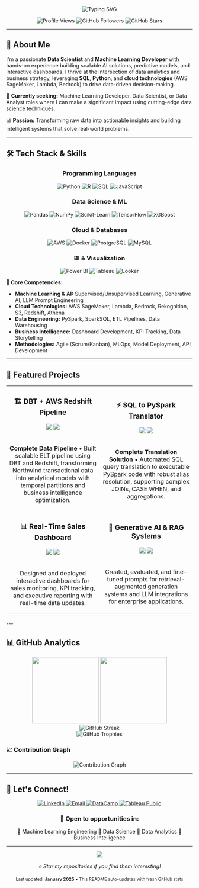 <div align="center">
  <img src="https://readme-typing-svg.herokuapp.com?font=Fira+Code&size=30&duration=3000&pause=1000&color=00D9FF&center=true&vCenter=true&width=600&lines=Hi+there+%F0%9F%91%8B%2C+I'm+Gerson+Ramos;Data+Scientist+%7C+ML+Developer;AWS+Certified+%7C+AI+Enthusiast" alt="Typing SVG" />
</div>

<p align="center">
  <img src="https://komarev.com/ghpvc/?username=gersonlramos&color=blueviolet&style=flat-square&label=Profile+Views" alt="Profile Views"/>
  <img src="https://img.shields.io/github/followers/gersonlramos?label=Followers&style=flat-square&color=blue" alt="GitHub Followers"/>
  <img src="https://img.shields.io/github/stars/gersonlramos?label=Stars&style=flat-square&color=yellow" alt="GitHub Stars"/>
</p>

---

## 🚀 About Me

I'm a passionate **Data Scientist** and **Machine Learning Developer** with hands-on experience building scalable AI solutions, predictive models, and interactive dashboards. I thrive at the intersection of data analytics and business strategy, leveraging **SQL**, **Python**, and **cloud technologies** (AWS SageMaker, Lambda, Bedrock) to drive data-driven decision-making.

🎯 **Currently seeking:** Machine Learning Developer, Data Scientist, or Data Analyst roles where I can make a significant impact using cutting-edge data science techniques.

📊 **Passion:** Transforming raw data into actionable insights and building intelligent systems that solve real-world problems.

---

## 🛠️ Tech Stack & Skills

<div align="center">

### Programming Languages

![Python](https://img.shields.io/badge/Python-3776AB?style=for-the-badge&logo=python&logoColor=white)
![R](https://img.shields.io/badge/R-276DC3?style=for-the-badge&logo=r&logoColor=white)
![SQL](https://img.shields.io/badge/SQL-4479A1?style=for-the-badge&logo=mysql&logoColor=white)
![JavaScript](https://img.shields.io/badge/JavaScript-F7DF1E?style=for-the-badge&logo=javascript&logoColor=black)

### Data Science & ML

![Pandas](https://img.shields.io/badge/Pandas-150458?style=for-the-badge&logo=pandas&logoColor=white)
![NumPy](https://img.shields.io/badge/NumPy-013243?style=for-the-badge&logo=numpy&logoColor=white)
![Scikit-Learn](https://img.shields.io/badge/Scikit--Learn-F7931E?style=for-the-badge&logo=scikit-learn&logoColor=white)
![TensorFlow](https://img.shields.io/badge/TensorFlow-FF6F00?style=for-the-badge&logo=tensorflow&logoColor=white)
![XGBoost](https://img.shields.io/badge/XGBoost-FF6600?style=for-the-badge&logo=xgboost&logoColor=white)

### Cloud & Databases

![AWS](https://img.shields.io/badge/AWS-232F3E?style=for-the-badge&logo=amazon-aws&logoColor=white)
![Docker](https://img.shields.io/badge/Docker-2496ED?style=for-the-badge&logo=docker&logoColor=white)
![PostgreSQL](https://img.shields.io/badge/PostgreSQL-336791?style=for-the-badge&logo=postgresql&logoColor=white)
![MySQL](https://img.shields.io/badge/MySQL-4479A1?style=for-the-badge&logo=mysql&logoColor=white)

### BI & Visualization

![Power BI](https://img.shields.io/badge/Power%20BI-F2C811?style=for-the-badge&logo=power-bi&logoColor=white)
![Tableau](https://img.shields.io/badge/Tableau-E97627?style=for-the-badge&logo=tableau&logoColor=white)
![Looker](https://img.shields.io/badge/Looker-4285F4?style=for-the-badge&logo=looker&logoColor=white)

</div>

**🔧 Core Competencies:**

- **Machine Learning & AI:** Supervised/Unsupervised Learning, Generative AI, LLM Prompt Engineering
- **Cloud Technologies:** AWS SageMaker, Lambda, Bedrock, Rekognition, S3, Redshift, Athena
- **Data Engineering:** PySpark, SparkSQL, ETL Pipelines, Data Warehousing
- **Business Intelligence:** Dashboard Development, KPI Tracking, Data Storytelling
- **Methodologies:** Agile (Scrum/Kanban), MLOps, Model Deployment, API Development

---

## 🚀 Featured Projects

<div align="center">
  <table>
    <tr>
      <td width="50%">
        <h3 align="center"><a href="https://github.com/gersonlramos/redshift-dbt" style="text-decoration: none; color: inherit;">🏗️ DBT + AWS Redshift Pipeline</a></h3>
        <div align="center">  
          <img src="https://img.shields.io/badge/dbt-FF694B?style=for-the-badge&logo=dbt&logoColor=white"/>
          <img src="https://img.shields.io/badge/AWS_Redshift-8C4FFF?style=for-the-badge&logo=amazon-redshift&logoColor=white"/>
          <br><br>
          <p><strong>Complete Data Pipeline</strong> • Built scalable ELT pipeline using DBT and Redshift, transforming Northwind transactional data into analytical models with temporal partitions and business intelligence optimization.</p>
        </div>
      </td>
      <td width="50%">
        <h3 align="center"><a href="https://github.com/gersonlramos/sql-to-pyspark-translator" style="text-decoration: none; color: inherit;">⚡ SQL to PySpark Translator</a></h3>
        <div align="center">
          <img src="https://img.shields.io/badge/PySpark-E25A1C?style=for-the-badge&logo=apache-spark&logoColor=white"/>
          <img src="https://img.shields.io/badge/SQL_Parser-4479A1?style=for-the-badge&logo=postgresql&logoColor=white"/>
          <br><br>
          <p><strong>Complete Translation Solution</strong> • Automated SQL query translation to executable PySpark code with robust alias resolution, supporting complex JOINs, CASE WHEN, and aggregations.</p>
        </div>
      </td>
    </tr>
    <tr>
      <td width="50%">
        <h3 align="center">📊 Real-Time Sales Dashboard</h3>
        <div align="center">
          <img src="https://img.shields.io/badge/Power%20BI-F2C811?style=for-the-badge&logo=power-bi&logoColor=white"/>
          <img src="https://img.shields.io/badge/SQL-4479A1?style=for-the-badge&logo=mysql&logoColor=white"/>
          <br><br>
          <p>Designed and deployed interactive dashboards for sales monitoring, KPI tracking, and executive reporting with real-time data updates.</p>
        </div>
      </td>
      <td width="50%">
        <h3 align="center">🤖 Generative AI & RAG Systems</h3>
        <div align="center">
          <img src="https://img.shields.io/badge/LLM-FF6B6B?style=for-the-badge"/>
          <img src="https://img.shields.io/badge/AWS_Bedrock-232F3E?style=for-the-badge&logo=amazon-aws&logoColor=white"/>
          <br><br>
          <p>Created, evaluated, and fine-tuned prompts for retrieval-augmented generation systems and LLM integrations for enterprise applications.</p>
        </div>
      </td>
    </tr>
  </table>
</div>
---

## 📊 GitHub Analytics

<div align="center">
  <img height="180em" src="https://github-readme-stats.vercel.app/api?username=gersonlramos&show_icons=true&theme=tokyonight&include_all_commits=true&count_private=true"/>
  <img height="180em" src="https://github-readme-stats.vercel.app/api/top-langs/?username=gersonlramos&layout=compact&langs_count=8&theme=tokyonight"/>
</div>

<div align="center">
  <img src="https://github-readme-streak-stats.herokuapp.com/?user=gersonlramos&theme=tokyonight" alt="GitHub Streak"/>
</div>

<div align="center">
  <img src="https://github-profile-trophy.vercel.app/?username=gersonlramos&theme=tokyonight&row=1&column=7" alt="GitHub Trophies"/>
</div>

### 📈 Contribution Graph

<div align="center">
  <img src="https://github-readme-activity-graph.vercel.app/graph?username=gersonlramos&theme=tokyo-night&hide_border=true" alt="Contribution Graph"/>
</div>

---

## 🤝 Let's Connect!

<div align="center">
  <a href="https://linkedin.com/in/gersonlramos">
    <img src="https://img.shields.io/badge/LinkedIn-0A66C2?style=for-the-badge&logo=linkedin&logoColor=white" alt="LinkedIn"/>
  </a>
  <a href="mailto:gersonlopesr@gmail.com">
    <img src="https://img.shields.io/badge/Email-D14836?style=for-the-badge&logo=gmail&logoColor=white" alt="Email"/>
  </a>
  <a href="https://www.datacamp.com/portfolio/gersonlopesr">
    <img src="https://img.shields.io/badge/DataCamp-03EF62?style=for-the-badge&logo=datacamp&logoColor=white" alt="DataCamp"/>
  </a>
  <a href="https://public.tableau.com/app/profile/gerson.lopes.ramos.junior/vizzes">
    <img src="https://img.shields.io/badge/Tableau-E97627?style=for-the-badge&logo=tableau&logoColor=white" alt="Tableau Public"/>
  </a>
</div>

<div align="center">
  <h3>💬 Open to opportunities in:</h3>
  <p>🔹 Machine Learning Engineering 🔹 Data Science 🔹 Data Analytics 🔹 Business Intelligence</p>
</div>

---

<div align="center">
  <img src="https://capsule-render.vercel.app/api?type=waving&color=gradient&height=100&section=footer"/>
</div>

<div align="center">
  <p><em>⭐ Star my repositories if you find them interesting!</em></p>
  <p><sub>Last updated: <strong>January 2025</strong> • This README auto-updates with fresh GitHub stats</sub></p>
</div> 
